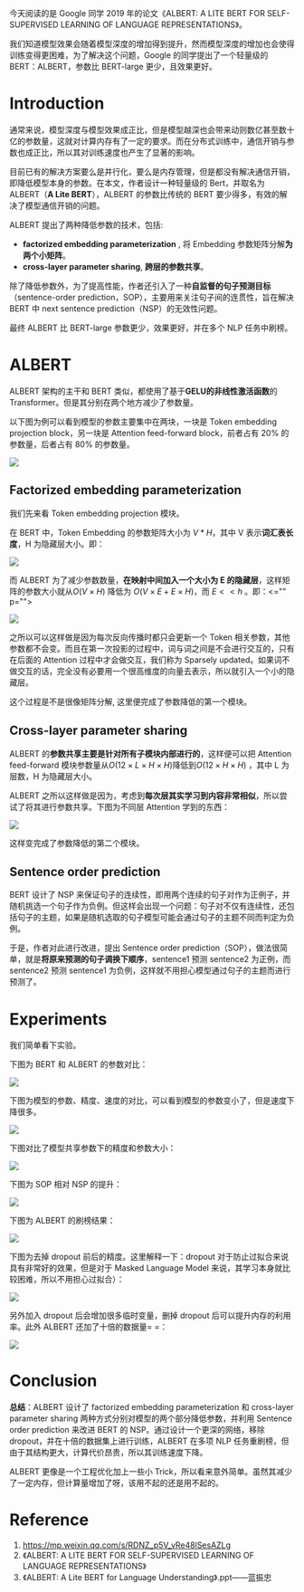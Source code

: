 今天阅读的是 Google 同学 2019 年的论文《ALBERT: A LITE BERT FOR SELF-SUPERVISED LEARNING OF LANGUAGE REPRESENTATIONS》。

我们知道模型效果会随着模型深度的增加得到提升，然而模型深度的增加也会使得训练变得更困难，为了解决这个问题，Google 的同学提出了一个轻量级的 BERT：ALBERT，参数比 BERT-large 更少，且效果更好。

# Introduction

通常来说，模型深度与模型效果成正比，但是模型越深也会带来动则数亿甚至数十亿的参数量，这就对计算内存有了一定的要求。而在分布式训练中，通信开销与参数也成正比，所以其对训练速度也产生了显著的影响。

目前已有的解决方案要么是并行化，要么是内存管理，但是都没有解决通信开销，即降低模型本身的参数。在本文，作者设计一种轻量级的 Bert，并取名为 ALBERT（**A Lite BERT**），ALBERT 的参数比传统的 BERT 要少得多，有效的解决了模型通信开销的问题。

ALBERT 提出了两种降低参数的技术，包括:

- **factorized embedding parameterization** , 将 Embedding 参数矩阵分解**为两个小矩阵**。
- **cross-layer parameter sharing**, **跨层的参数共享**。

除了降低参数外，为了提高性能，作者还引入了一种**自监督的句子预测目标**（sentence-order prediction，SOP），主要用来关注句子间的连贯性，旨在解决 BERT 中 next sentence prediction（NSP）的无效性问题。

最终 ALBERT 比 BERT-large 参数更少，效果更好，并在多个 NLP 任务中刷榜。



# ALBERT

ALBERT 架构的主干和 BERT 类似，都使用了基于**GELU的非线性激活函数**的Transformer。但是其分别在两个地方减少了参数量。

以下图为例可以看到模型的参数主要集中在两块，一块是 Token embedding projection block，另一块是 Attention feed-forward block，前者占有 20% 的参数量，后者占有 80% 的参数量。

![](https://gitee.com/liuhuihe/Ehe/raw/master/images/N08-ALBERT-20201214-201043-587008.png)

## **Factorized embedding parameterization**

我们先来看 Token embedding projection 模块。

在 BERT 中，Token Embedding 的参数矩阵大小为 $V*H$，其中 V 表示**词汇表长度**，H 为隐藏层大小。即：

![](https://gitee.com/liuhuihe/Ehe/raw/master/images/N08-ALBERT-20201214-201043-470822.png)

而 ALBERT 为了减少参数数量，**在映射中间加入一个大小为 E 的隐藏层**，这样矩阵的参数大小就从$O(V \times H)$ 降低为 $O(V \times E+E \times H)$，而 $E<<h$ 。即：<="" p="">

![](https://gitee.com/liuhuihe/Ehe/raw/master/images/N08-ALBERT-20201214-201043-482865.png)

之所以可以这样做是因为每次反向传播时都只会更新一个 Token 相关参数，其他参数都不会变。而且在第一次投影的过程中，词与词之间是不会进行交互的，只有在后面的 Attention 过程中才会做交互，我们称为 Sparsely updated。如果词不做交互的话，完全没有必要用一个很高维度的向量去表示，所以就引入一个小的隐藏层。

这个过程是不是很像矩阵分解, 这里便完成了参数降低的第一个模块。



## **Cross-layer parameter sharing**

ALBERT 的**参数共享主要是针对所有子模块内部进行的**，这样便可以把 Attention feed-forward 模块参数量从$O(12 \times L \times H \times H)$降低到$O(12 \times H \times H)$ ，其中 L 为层数，H 为隐藏层大小。

ALBERT 之所以这样做是因为，考虑到**每次层其实学习到内容非常相似**，所以尝试了将其进行参数共享。下图为不同层 Attention 学到的东西：

![](https://gitee.com/liuhuihe/Ehe/raw/master/images/N08-ALBERT-20201214-201043-498729.png)

这样变完成了参数降低的第二个模块。



## **Sentence order prediction**

BERT 设计了 NSP 来保证句子的连续性，即用两个连续的句子对作为正例子，并随机挑选一个句子作为负例。但这样会出现一个问题：句子对不仅有连续性，还包括句子的主题，如果是随机选取的句子模型可能会通过句子的主题不同而判定为负例。

于是，作者对此进行改进，提出 Sentence order prediction（SOP），做法很简单，就是**将原来预测的句子调换下顺序**，sentence1 预测 sentence2 为正例，而 sentence2 预测 sentence1 为负例，这样就不用担心模型通过句子的主题而进行预测了。



# Experiments

我们简单看下实验。

下图为 BERT 和 ALBERT 的参数对比：

![](https://gitee.com/liuhuihe/Ehe/raw/master/images/N08-ALBERT-20201214-201043-413139.png)

下图为模型的参数、精度、速度的对比，可以看到模型的参数变小了，但是速度下降很多。

![](https://gitee.com/liuhuihe/Ehe/raw/master/images/N08-ALBERT-20201214-201043-515206.png)

下图对比了模型共享参数下的精度和参数大小：

![](https://gitee.com/liuhuihe/Ehe/raw/master/images/N08-ALBERT-20201214-201043-534234.png)

下图为 SOP 相对 NSP 的提升：

![](https://gitee.com/liuhuihe/Ehe/raw/master/images/N08-ALBERT-20201214-201043-559112.png)

下图为 ALBERT 的刷榜结果：

![](https://gitee.com/liuhuihe/Ehe/raw/master/images/N08-ALBERT-20201214-201043-546346.png)

下图为去掉 dropout 前后的精度。这里解释一下：dropout 对于防止过拟合来说具有非常好的效果，但是对于 Masked Language Model 来说，其学习本身就比较困难，所以不用担心过拟合）：

![](https://gitee.com/liuhuihe/Ehe/raw/master/images/N08-ALBERT-20201214-201043-577974.png)

另外加入 dropout 后会增加很多临时变量，删掉 dropout 后可以提升内存的利用率。此外 ALBERT 还加了十倍的数据量= =：

![](https://gitee.com/liuhuihe/Ehe/raw/master/images/N08-ALBERT-20201214-201043-562106.png)

# Conclusion

**总结**：ALBERT 设计了 factorized embedding parameterization 和 cross-layer parameter sharing 两种方式分别对模型的两个部分降低参数，并利用 Sentence order prediction 来改进 BERT 的 NSP。通过设计一个更深的网络，移除 dropout，并在十倍的数据集上进行训练，ALBERT 在多项 NLP 任务重刷榜，但由于其结构更大，计算代价昂贵，所以其训练速度下降。

ALBERT 更像是一个工程优化加上一些小 Trick，所以看来意外简单。虽然其减少了一定内存，但计算量增加了呀，该用不起的还是用不起的。



# Reference

1. https://mp.weixin.qq.com/s/RDNZ_p5V_vRe48lSesAZLg
2. 《ALBERT: A LITE BERT FOR SELF-SUPERVISED LEARNING OF LANGUAGE REPRESENTATIONS》
3. 《ALBERT: A Lite BERT for Language Understanding》.ppt——蓝振忠